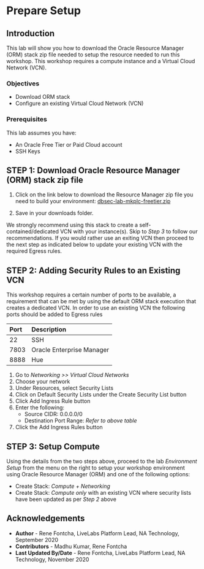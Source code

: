# Prepare Setup

## Introduction
This lab will show you how to download the Oracle Resource Manager (ORM) stack zip file needed to setup the resource needed to run this workshop. This workshop requires a compute instance and a Virtual Cloud Network (VCN).

### Objectives
-   Download ORM stack
-   Configure an existing Virtual Cloud Network (VCN)

### Prerequisites
This lab assumes you have:
- An Oracle Free Tier or Paid Cloud account
- SSH Keys

## **STEP 1**: Download Oracle Resource Manager (ORM) stack zip file
1.  Click on the link below to download the Resource Manager zip file you need to build your environment: [dbsec-lab-mkplc-freetier.zip](https://objectstorage.us-ashburn-1.oraclecloud.com/p/s3vHAmu3qehcDwtf05Ird7vDadEl3qquxXsGqDn-fG2C4xl2A8F_JOxIefNKZ7ER/n/orasenatdpltsecitom02/b/workshop-labs-files/o/dbsec-lab-mkplc-freetier.zip-)

2.  Save in your downloads folder.

We strongly recommend using this stack to create a self-contained/dedicated VCN with your instance(s). Skip to *Step 3* to follow our recommendations. If you would rather use an exiting VCN then proceed to the next step as indicated below to update your existing VCN with the required Egress rules.

## **STEP 2**: Adding Security Rules to an Existing VCN   
This workshop requires a certain number of ports to be available, a requirement that can be met by using the default ORM stack execution that creates a dedicated VCN. In order to use an existing VCN the following ports should be added to Egress rules

| Port           |Description                            |
| :------------- | :------------------------------------ |
| 22             | SSH                                   |
| 7803           | Oracle Enterprise Manager             |
| 8888           | Hue                                   |

1.  Go to *Networking >> Virtual Cloud Networks*
2.  Choose your network
3.  Under Resources, select Security Lists
4.  Click on Default Security Lists under the Create Security List button
5.  Click Add Ingress Rule button
6.  Enter the following:  
    - Source CIDR: 0.0.0.0/0
    - Destination Port Range: *Refer to above table*
7.  Click the Add Ingress Rules button

## **STEP 3**: Setup Compute   
Using the details from the two steps above, proceed to the lab *Environment Setup* from the menu on the right to setup your workshop environment using Oracle Resource Manager (ORM) and one of the following options:
  -  Create Stack:  *Compute + Networking*
  -  Create Stack:  *Compute only* with an existing VCN where security lists have been updated as per *Step 2* above

## Acknowledgements
* **Author** - Rene Fontcha, LiveLabs Platform Lead, NA Technology, September 2020
* **Contributors** - Madhu Kumar, Rene Fontcha
* **Last Updated By/Date** - Rene Fontcha, LiveLabs Platform Lead, NA Technology, November 2020

